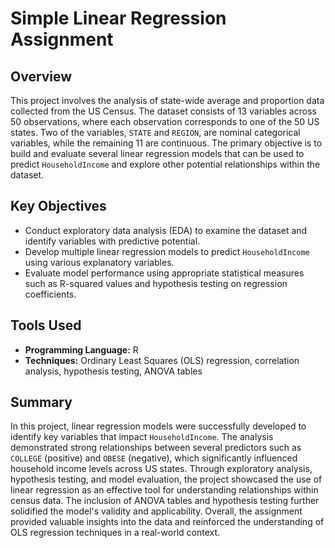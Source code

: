 # Simple Linear Regression Assignment

## Overview
This project involves the analysis of state-wide average and proportion data collected from the US Census. The dataset consists of 13 variables across 50 observations, where each observation corresponds to one of the 50 US states. Two of the variables, `STATE` and `REGION`, are nominal categorical variables, while the remaining 11 are continuous. The primary objective is to build and evaluate several linear regression models that can be used to predict `HouseholdIncome` and explore other potential relationships within the dataset.

## Key Objectives
- Conduct exploratory data analysis (EDA) to examine the dataset and identify variables with predictive potential.
- Develop multiple linear regression models to predict `HouseholdIncome` using various explanatory variables.
- Evaluate model performance using appropriate statistical measures such as R-squared values and hypothesis testing on regression coefficients.

## Tools Used
- **Programming Language:** R
- **Techniques:** Ordinary Least Squares (OLS) regression, correlation analysis, hypothesis testing, ANOVA tables

## Summary
In this project, linear regression models were successfully developed to identify key variables that impact `HouseholdIncome`. The analysis demonstrated strong relationships between several predictors such as `COLLEGE` (positive) and `OBESE` (negative), which significantly influenced household income levels across US states. Through exploratory analysis, hypothesis testing, and model evaluation, the project showcased the use of linear regression as an effective tool for understanding relationships within census data. The inclusion of ANOVA tables and hypothesis testing further solidified the model's validity and applicability. Overall, the assignment provided valuable insights into the data and reinforced the understanding of OLS regression techniques in a real-world context.
